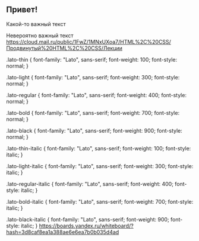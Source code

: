 ## Привет!

Какой-то важный текст

Невероятно важный текст
https://cloud.mail.ru/public/1FwZ/1MNxUXoa7/HTML%2C%20CSS/Продвинутый%20HTML%2C%20CSS/Лекции

<link rel="preconnect" href="https://fonts.googleapis.com">
<link rel="preconnect" href="https://fonts.gstatic.com" crossorigin>
<link href="https://fonts.googleapis.com/css2?family=Lato:ital,wght@0,100;0,300;0,400;0,700;0,900;1,100;1,300;1,400;1,700;1,900&display=swap" rel="stylesheet">

.lato-thin {
  font-family: "Lato", sans-serif;
  font-weight: 100;
  font-style: normal;
}

.lato-light {
  font-family: "Lato", sans-serif;
  font-weight: 300;
  font-style: normal;
}

.lato-regular {
  font-family: "Lato", sans-serif;
  font-weight: 400;
  font-style: normal;
}

.lato-bold {
  font-family: "Lato", sans-serif;
  font-weight: 700;
  font-style: normal;
}

.lato-black {
  font-family: "Lato", sans-serif;
  font-weight: 900;
  font-style: normal;
}

.lato-thin-italic {
  font-family: "Lato", sans-serif;
  font-weight: 100;
  font-style: italic;
}

.lato-light-italic {
  font-family: "Lato", sans-serif;
  font-weight: 300;
  font-style: italic;
}

.lato-regular-italic {
  font-family: "Lato", sans-serif;
  font-weight: 400;
  font-style: italic;
}

.lato-bold-italic {
  font-family: "Lato", sans-serif;
  font-weight: 700;
  font-style: italic;
}

.lato-black-italic {
  font-family: "Lato", sans-serif;
  font-weight: 900;
  font-style: italic;
}
https://boards.yandex.ru/whiteboard/?hash=3d8caf8ea1a388ae6e6ea7b0b035d4ad
